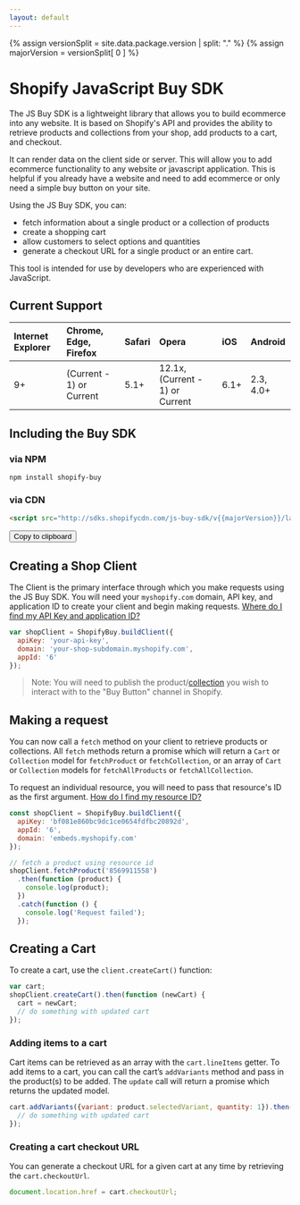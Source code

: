 ```yaml
---
layout: default
---
```


{% assign versionSplit = site.data.package.version | split: "." %}
{% assign majorVersion = versionSplit[ 0 ] %}

# Shopify JavaScript Buy SDK

The JS Buy SDK is a lightweight library that allows you to build ecommerce into any website.
It is based on Shopify's API and provides the ability to retrieve products and collections from your shop,
add products to a cart, and checkout.

It can render data on the client side or server. This will allow you to add ecommerce functionality to any website or
javascript application. This is helpful if you already have a website and need to add ecommerce or only need a simple buy button on your site.

Using the JS Buy SDK, you can:

- fetch information about a single product or a collection of products
- create a shopping cart
- allow customers to select options and quantities
- generate a checkout URL for a single product or an entire cart.

This tool is intended for use by developers who are experienced with JavaScript.

## Current Support

| Internet Explorer     | Chrome, Edge, Firefox     | Safari   | Opera   | iOS   | Android   |
| :-------------------- | :------------------------ | :------- | :------ | :---- | :-------- |
| 9+                   | (Current - 1) or Current  | 5.1+     | 12.1x, (Current - 1) or Current | 6.1+ | 2.3, 4.0+

## Including the Buy SDK

### via NPM
```
npm install shopify-buy
```

### via CDN
```html
<script src="http://sdks.shopifycdn.com/js-buy-sdk/v{{majorVersion}}/latest/shopify-buy.umd.polyfilled.min.js"></script>
```

<button class="marketing-button copy-button" data-clipboard-text="<script src=&quot;http://sdks.shopifycdn.com/js-buy-sdk/latest/shopify-buy.polyfilled.globals.min.js&quot;></script>">Copy to clipboard</button>

## Creating a Shop Client

The Client is the primary interface through which you make requests using the JS Buy SDK.
You will need your `myshopify.com` domain, API key, and application ID to create your client and
begin making requests. <a href="https://docs.shopify.com/api/sdks/js-buy-sdk/getting-started#app-id" target="_blank">Where do I find my API Key and application ID?</a>

```js
var shopClient = ShopifyBuy.buildClient({
  apiKey: 'your-api-key',
  domain: 'your-shop-subdomain.myshopify.com',
  appId: '6'
});
```

> Note: You will need to publish the product/<a href="https://docs.shopify.com/manual/products/collections/make-collections-findable#change-the-visibility-of-a-collection" target="_blank">collection</a> you wish to interact with to the
> "Buy Button" channel in Shopify.

## Making a request

You can now call a `fetch` method on your client to retrieve products or collections.
All `fetch` methods return a promise which will return a `Cart` or `Collection` model for `fetchProduct`
or `fetchCollection`, or an array of `Cart` or `Collection` models for `fetchAllProducts` or `fetchAllCollection`.

To request an individual resource, you will need to pass that resource's ID as the first argument. <a href="https://docs.shopify.com/api/sdks/js-buy-sdk/getting-started#retrieving-products" target="_blank">How do I find my resource ID?</a>

```js
const shopClient = ShopifyBuy.buildClient({
  apiKey: 'bf081e860bc9dc1ce0654fdfbc20892d',
  appId: '6',
  domain: 'embeds.myshopify.com'
});

// fetch a product using resource id
shopClient.fetchProduct('8569911558')
  .then(function (product) {
    console.log(product);
  })
  .catch(function () {
    console.log('Request failed');
  });
```

## Creating a Cart

To create a cart, use the `client.createCart()` function:

```js
var cart;
shopClient.createCart().then(function (newCart) {
  cart = newCart;
  // do something with updated cart
});
```

### Adding items to a cart

Cart items can be retrieved as an array with the `cart.lineItems` getter. To add items to a cart,
you can call the cart’s `addVariants` method and pass in the product(s) to be added.
The `update` call will return a promise which returns the updated model.

```js
cart.addVariants({variant: product.selectedVariant, quantity: 1}).then(function (cart) {
  // do something with updated cart
});
```

### Creating a cart checkout URL

You can generate a checkout URL for a given cart at any time by retrieving the `cart.checkoutUrl`.

```js
document.location.href = cart.checkoutUrl;
```
